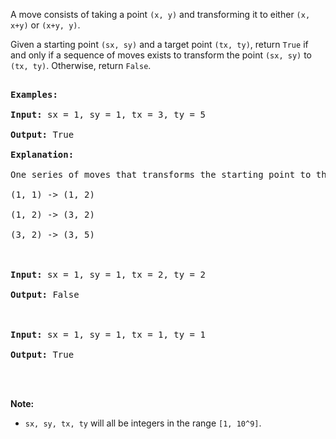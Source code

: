 A move consists of taking a point `` (x, y) `` and transforming it to either `` (x, x+y) `` or `` (x+y, y) ``.

Given a starting point `` (sx, sy) `` and a target point `` (tx, ty) ``, return `` True `` if and only if a sequence of moves exists to transform the point `` (sx, sy) `` to `` (tx, ty) ``. Otherwise, return `` False ``.

<pre>
<strong>Examples:</strong>
<strong>Input:</strong> sx = 1, sy = 1, tx = 3, ty = 5
<strong>Output:</strong> True
<strong>Explanation:</strong>
One series of moves that transforms the starting point to the target is:
(1, 1) -&gt; (1, 2)
(1, 2) -&gt; (3, 2)
(3, 2) -&gt; (3, 5)

<strong>Input:</strong> sx = 1, sy = 1, tx = 2, ty = 2
<strong>Output:</strong> False

<strong>Input:</strong> sx = 1, sy = 1, tx = 1, ty = 1
<strong>Output:</strong> True

</pre>

__Note:__

*   `` sx, sy, tx, ty `` will all be integers in the range `` [1, 10^9] ``.